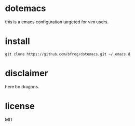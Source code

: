 dotemacs
========

this is a emacs configuration targeted for vim users.

install
=======

`git clone https://github.com/bfrog/dotemacs.git ~/.emacs.d`

disclaimer
==========

here be dragons.

license
==========

MIT
